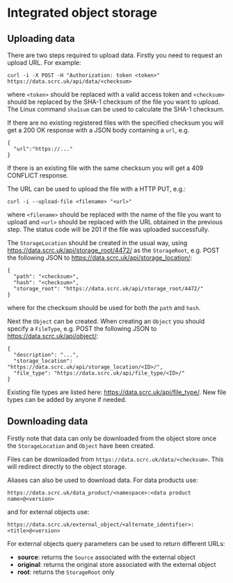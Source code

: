 # Integrated object storage

## Uploading data
There are two steps required to upload data. Firstly you need to request an upload URL. For example:
```
curl -i -X POST -H "Authorization: token <token>" https://data.scrc.uk/api/data/<checksum>
```
where `<token>` should be replaced with a valid access token and `<checksum>` should be replaced by the SHA-1 checksum of the file you want to upload. The Linux command `sha1sum` can be used to calculate the SHA-1 checksum.

If there are no
existing registered files with the specified checksum you will get a 200 OK response with a JSON body containing a `url`, e.g.
```
{
  "url":"https://..."
}
```
If there is an existing file with the same checksum you will get a 409 CONFLICT response.

The URL can be used to upload the file with a HTTP PUT, e.g.:
```
curl -i --upload-file <filename> "<url>"
```
where `<filename>` should be replaced with the name of the file you want to upload and `<url>` should be replaced with the URL obtained in the previous step. The status code will be 201 if the file was uploaded successfully.
     
The `StorageLocation` should be created in the usual way, using https://data.scrc.uk/api/storage_root/4472/ as the `StorageRoot`, e.g. POST the following JSON to https://data.scrc.uk/api/storage_location/:
```
{
  "path": "<checksum>",
  "hash": "<checksum>",
  "storage_root": "https://data.scrc.uk/api/storage_root/4472/"
}
```
where for the checksum should be used for both the `path` and `hash`.

Next the `Object` can be created. When creating an `Object` you should specify a `FileType`, e.g. POST the following JSON to https://data.scrc.uk/api/object/:
```
{
  "description": "...",
  "storage_location": "https://data.scrc.uk/api/storage_location/<ID>/",
  "file_type": "https://data.scrc.uk/api/file_type/<ID>/"
}
```
Existing file types are listed here: https://data.scrc.uk/api/file_type/. New file types can be added by anyone if needed.

## Downloading data
Firstly note that data can only be downloaded from the object store once the `StorageLocation` and `Object` have been created.

Files can be downloaded from `https://data.scrc.uk/data/<checksum>`. This will redirect directly to the object storage.

Aliases can also be used to download data. For data products use:
```
https://data.scrc.uk/data_product/<namespace>:<data product name>@<version>
```
and for external objects use:
```
https://data.scrc.uk/external_object/<alternate_identifier>:<title>@<version>
```
For external objects query parameters can be used to return different URLs:
* **source**: returns the `Source` associated with the external object
* **original**: returns the original store associated with the external object
* **root**: returns the `StorageRoot` only
